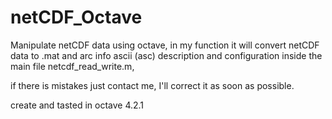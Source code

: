 # netCDF_Octave
Manipulate netCDF data using octave, in my function it will convert netCDF data to .mat and arc info ascii (asc)
description and configuration inside the main file netcdf_read_write.m, 

if there is mistakes just contact me, I'll correct it as soon as possible.

create and tasted in octave 4.2.1
